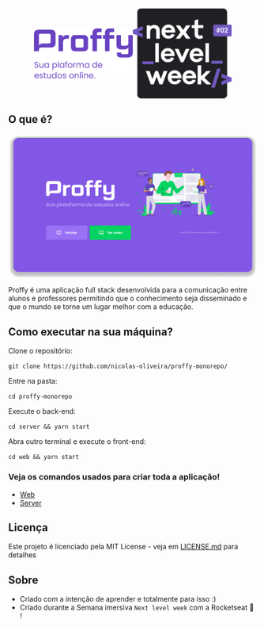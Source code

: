 <div align="center" style="display: flex; align-itens: center; justify-content: center">
  <img src="./.github/proffy2x.png" width="200px" alt="proffy" style="align-self: center;"></img>
  <img src="./.github/nlw.svg" alt="nlw" width="200px"></img>
  <h1></h1>
</div>

## O que é?

<img src="./.github/proffy.png" align="center"/>

Proffy é uma aplicação full stack desenvolvida para a comunicação entre alunos e professores permitindo que o conhecimento seja disseminado e que o mundo se torne um lugar melhor com a educação.

## Como executar na sua máquina?
Clone o repositório:
```
git clone https://github.com/nicolas-oliveira/proffy-monorepo/
```
Entre na pasta:
```
cd proffy-monorepo
```
Execute o back-end:
```
cd server && yarn start
```
Abra outro terminal e execute o front-end:
```
cd web && yarn start
```

### Veja os comandos usados para criar toda a aplicação!
 - [Web](./web/README.md)
 - [Server](./server/README.md)



## Licença

Este projeto é licenciado pela MIT License -  veja em [LICENSE.md](LICENSE.md) para detalhes

## Sobre
- Criado com a intenção de aprender e totalmente para isso :)<br>
- Criado durante a Semana imersiva `Next level week` com a Rocketseat :rocket: !

